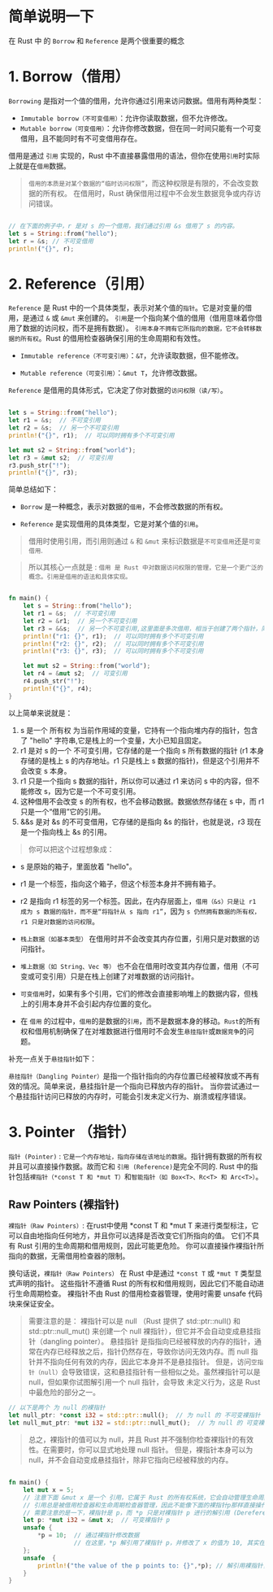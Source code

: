 
# 简单说明一下

在 Rust 中 的 `Borrow` 和 `Reference` 是两个很重要的概念


# 1. Borrow（借用）

`Borrowing` 是指对一个值的借用，允许你通过引用来访问数据。借用有两种类型：

 - `Immutable borrow（不可变借用）`：允许你读取数据，但不允许修改。
 - `Mutable borrow（可变借用）`：允许你修改数据，但在同一时间只能有一个可变借用，且不能同时有不可变借用存在。

借用是通过 `引用` 实现的，Rust 中不直接暴露借用的语法，但你在使用`引用`时实际上就是在`借用`数据。

> `借用的本质是对某个数据的“临时访问权限”`，而这种权限是有限的，不会改变数据的所有权。
> 在借用时，Rust 确保借用过程中不会发生数据竞争或内存访问错误。

```rust

// 在下面的例子中，r 是对 s 的一个借用，我们通过引用 &s 借用了 s 的内容。
let s = String::from("hello");
let r = &s; // 不可变借用
println!("{}", r);

```

# 2. Reference（引用）

`Reference` 是 Rust 中的一个具体类型，表示对某个值的`指针`。它是对变量的借用，是通过 `&` 或 `&mut` 来创建的。
`引用`是一个指向某个值的借用（借用意味着你借用了数据的访问权，而不是拥有数据）。
`引用本身不拥有它所指向的数据，它不会转移数据的所有权`。Rust 的借用检查器确保引用的生命周期和有效性。

  - `Immutable reference（不可变引用）`：`&T`，允许读取数据，但不能修改。

  - `Mutable reference（可变引用）`：`&mut T`，允许修改数据。

`Reference` 是借用的具体形式，它决定了你对数据的`访问权限（读/写）`。


```rust

let s = String::from("hello");
let r1 = &s;  // 不可变引用
let r2 = &s;  // 另一个不可变引用
println!("{}", r1);  // 可以同时拥有多个不可变引用

let mut s2 = String::from("world");
let r3 = &mut s2;  // 可变引用
r3.push_str("!");
println!("{}", r3);


```

简单总结如下：

- `Borrow` 是一种概念，表示对数据的`借用`，不会修改数据的所有权。

- `Reference` 是实现借用的具体类型，它是对某个值的`引用`。

> 借用时使用引用，而引用则通过 `&` 和 `&mut` 来标识数据是`不可变借用`还是`可变借用`.

> 所以其核心一点就是 : `借用 是 Rust 中对数据访问权限的管理，它是一个更广泛的概念。引用是借用的语法和具体实现。`


```rust

fn main() {   
    let s = String::from("hello");
    let r1 = &s;  // 不可变引用
    let r2 = &r1;  // 另一个不可变引用
    let r3 = &&s;  // 另一个不可变引用,这里面是多次借用，相当于创建了两个指针，同时从堆上的数据
    println!("r1: {}", r1);  // 可以同时拥有多个不可变引用
    println!("r2: {}", r2);  // 可以同时拥有多个不可变引用
    println!("r3: {}", r3);  // 可以同时拥有多个不可变引用

    let mut s2 = String::from("world");
    let r4 = &mut s2;  // 可变引用
    r4.push_str("!");
    println!("{}", r4);
}

```

以上简单来说就是：
  1. s 是一个 所有权 为当前作用域的变量，它持有一个指向堆内存的指针，包含了 "hello" 字符串,它是栈上的一个变量，大小已知且固定。
  2. r1 是对 s 的一个 不可变引用，它存储的是一个指向 s 所有数据的指针 (r1 本身存储的是栈上 s 的内存地址。r1 只是栈上 s 数据的指针)，但是这个引用并不会改变 s 本身。
  3. r1 只是一个指向 s 数据的指针，所以你可以通过 r1 来访问 s 中的内容，但不能修改 s，因为它是一个不可变引用。
  4. 这种借用不会改变 s 的所有权，也不会移动数据。数据依然存储在 s 中，而 r1 只是一个“借用”它的引用。
  5. &&s 是对 &s 的不可变借用，它存储的是指向 &s 的指针，也就是说，r3 现在是一个指向栈上 &s 的引用。
> 你可以把这个过程想象成：
 - s 是原始的箱子，里面放着 "hello"。
 - r1 是一个标签，指向这个箱子，但这个标签本身并不拥有箱子。
 - r2 是指向 r1 标签的另一个标签。因此，在内存层面上，`借用（&s）只是让 r1 成为 s 数据的指针，而不是“将指针从 s 指向 r1”`，因为 `s 仍然拥有数据的所有权，r1 只是对数据的访问权限`。



- `栈上数据（如基本类型）` 在借用时并不会改变其内存位置，引用只是对数据的访问指针。
- `堆上数据（如 String、Vec 等）` 也不会在借用时改变其内存位置，借用（不可变或可变引用）只是在栈上创建了对堆数据的访问指针。
- `可变借用`时，如果有多个引用，它们的修改会直接影响堆上的数据内容，但栈上的引用本身并不会引起内存位置的变化。

- 在 `借用` 的过程中，`借用`的是数据的`引用`，而不是数据本身的移动。`Rust`的所有权和借用机制确保了在对堆数据进行借用时不会发生`悬挂指针`或`数据竞争`的问题。

补充一点关于`悬挂指针`如下：

`悬挂指针（Dangling Pointer）`是指一个指针指向的内存位置已经被释放或不再有效的情况。简单来说，悬挂指针是一个指向已释放内存的指针。
当你尝试通过一个悬挂指针访问已释放的内存时，可能会引发未定义行为、崩溃或程序错误。


# 3. Pointer （指针）

`指针 (Pointer)` : `它是一个内存地址，指向存储在该地址的数据`。指针拥有数据的所有权并且可以直接操作数据。故而它和 `引用 (Reference)`是完全不同的.
Rust 中的指针包括`裸指针（*const T 和 *mut T）`和`智能指针（如 Box<T>、Rc<T> 和 Arc<T>）`。

## Raw Pointers (裸指针)

`裸指针（Raw Pointers）`: 在rust中使用 *const T 和 *mut T 来进行类型标注，它可以自由地指向任何地方，并且你可以选择是否改变它们所指向的值。
它们不具有 Rust 引用的生命周期和借用规则，因此可能更危险。
你可以直接操作裸指针所指向的数据，无需借用检查器的限制。

换句话说，`裸指针（Raw Pointers）` 在 Rust 中是通过 `*const T` 或 `*mut T` 类型显式声明的指针。
这些指针不遵循 Rust 的所有权和借用规则，因此它们不能自动进行生命周期检查。
裸指针不由 Rust 的借用检查器管理，使用时需要 unsafe 代码块来保证安全。

> 需要注意的是： 
裸指针可以是 null （Rust 提供了 std::ptr::null() 和 std::ptr::null_mut() 来创建一个 null 裸指针），但它并不会自动变成悬挂指针（dangling pointer）。
悬挂指针 是指指向已经被释放的内存的指针，通常在内存已经释放之后，指针仍然存在，导致你访问无效内存。而 null 指针并不指向任何有效的内存，因此它本身并不是悬挂指针。
但是，访问`空指针（null）`会导致错误，这和悬挂指针有一些相似之处。虽然裸指针可以是 null，但如果你试图解引用一个 null 指针，会导致 未定义行为，这是 Rust 中最危险的部分之一。

```rust
// 以下是两个 为 null 的裸指针
let null_ptr: *const i32 = std::ptr::null();  // 为 null 的 不可变裸指针（immutable raw pointer）
let null_mut_ptr: *mut i32 = std::ptr::null_mut();  // 为 null 的 可变裸指针（mutable raw pointer）
```

> 总之，裸指针的值可以为 null，并且 Rust 并不强制你检查裸指针的有效性。在需要时，你可以显式地处理 null 指针。
> 但是，裸指针本身可以为 null，并不会自动变成悬挂指针，除非它指向已经被释放的内存。


```rust

fn main() {   
    let mut x = 5;
    // 注意下面 &mut x 是一个 引用，它属于 Rust 的所有权系统，它会自动管理生命周期，防止悬挂指针或引用失效。
    // 引用总是被借用检查器和生命周期检查器管理，因此不能像下面的裸指针p那样直接操作内存。
    // 需要注意的是一下，裸指针是 p，而 *p 只是对裸指针 p 进行的解引用 (Dereferencing) 操作， 它用来访问裸指针p指向的值， 同时 *mut i32 只是对 p 的类型标注
    let p: *mut i32 = &mut x;  // 可变裸指针 p
    unsafe {
        *p = 10;  // 通过裸指针修改数据
                  // 在这里，*p 解引用了裸指针 p，并修改了 x 的值为 10, 其实在 Rust 中， *p 就是对变量 p 的解引用
    };
    unsafe  {
        println!("the value of the p points to: {}",*p); // 解引用裸指针，打印它指向的值
    }
}


```